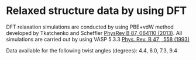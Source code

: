 Relaxed structure data by using DFT 
===================================

DFT relaxation simulations are conducted by using PBE+vdW method developed by Tkatchenko and Scheffler [PhysRev B 87, 064110 (2013)](https://link.aps.org/doi/10.1103/PhysRevB.87.064110). All simulations are carried out by using VASP 5.3.3 [Phys. Rev. B 47 , 558 (1993)](https://journals.aps.org/prb/abstract/10.1103/PhysRevB.47.558) 

Data available for the following twist angles (degrees):
4.4, 6.0, 7.3, 9.4 
